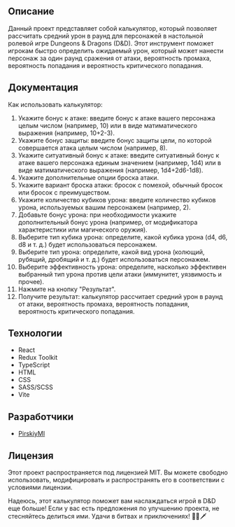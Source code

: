 ## Описание

Данный проект представляет собой калькулятор, который позволяет рассчитать средний урон в раунд для персонажей в настольной ролевой игре Dungeons & Dragons (D&D). Этот инструмент поможет игрокам быстро определить ожидаемый урон, который может нанести персонаж за один раунд сражения от атаки, вероятность промаха, вероятность попадания и вероятность критического попадания.

## Документация

Как использовать калькулятор:

1. Укажите бонус к атаке: введите бонус к атаке вашего персонажа целым числом (например, 10) или в виде матиматического выражения (например, 10+2-3).
2. Укажите бонус защиты: введите бонус защиты цели, по которой совершается атака целым числом (например, 8).
3. Укажите ситуативный бонус к атаке: введите ситуативный бонус к атаке вашего персонажа единым значением (например, 1d4) или в виде матиматического выражения (например, 1d4+2d6-1d8).
4. Укажите дополнительные опции броска атаки.
5. Укажите вариант броска атаки: бросок с помехой, обычный бросок или бросок с преимуществом.
6. Укажите количество кубиков урона: введите количество кубиков урона, используемых вашим персонажем (например, 2).
7. Добавьте бонус урона: при необходимости укажите дополнительный бонус урона (например, от модификатора характеристики или магического оружия).
8. Выберите тип кубика урона: определите, какой кубика урона (d4, d6, d8 и т. д.) будет использоваться персонажем.
8. Выберите тип урона: определите, какой вид урона (колющий, рубящий, дробящий и т. д.) будет использоваться персонажем.
9. Выберите эффективность урона: определите, насколько эффективен выбранный тип урона против цели атаки (иммунитет, уязвимость и прочее).
10. Нажмите на кнопку "Результат".
11. Получите результат: калькулятор рассчитает средний урон в раунд от атаки, вероятность промаха, вероятность попадания, вероятность критического попадания.

## Технологии

- React
- Redux Toolkit
- TypeScript
- HTML
- CSS
- SASS/SCSS
- Vite

## Разработчики

- [PirskiyMI](https://github.com/PirskiyMI)
  
## Лицензия 

Этот проект распространяется под лицензией MIT. Вы можете свободно использовать, модифицировать и распространять его в соответствии с условиями лицензии.

Надеюсь, этот калькулятор поможет вам наслаждаться игрой в D&D еще больше! Если у вас есть предложения по улучшению проекта, не стесняйтесь делиться ими. Удачи в битвах и приключениях! 🎲🐉🗡
